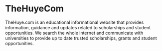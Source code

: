 # TheHuyeCom

TheHuye.com is an educational informational website that provides information, guidance and updates related to scholarships and student opportunities. We search the whole internet and communicate with universities to provide up to date trusted scholarships, grants and student opportunities.

